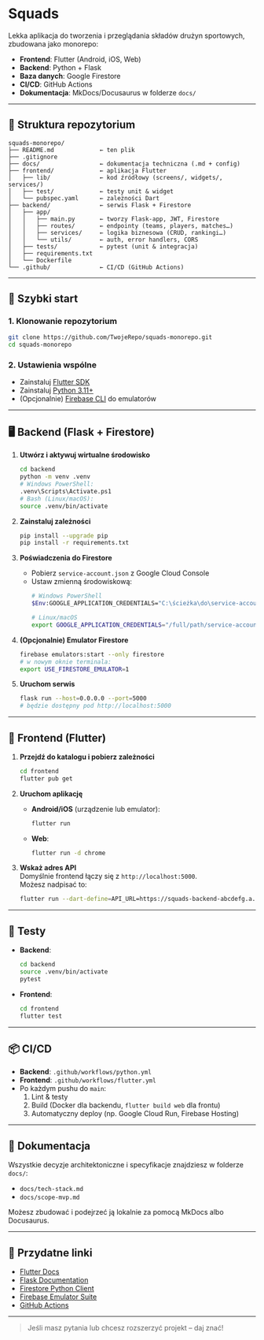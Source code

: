 # Squads

Lekka aplikacja do tworzenia i przeglądania składów drużyn sportowych, zbudowana jako monorepo:

- **Frontend**: Flutter (Android, iOS, Web)  
- **Backend**: Python + Flask  
- **Baza danych**: Google Firestore  
- **CI/CD**: GitHub Actions  
- **Dokumentacja**: MkDocs/Docusaurus w folderze `docs/`

---

## 📂 Struktura repozytorium

```
squads-monorepo/
├── README.md             ← ten plik
├── .gitignore
├── docs/                 ← dokumentacja techniczna (.md + config)
├── frontend/             ← aplikacja Flutter
│   ├── lib/              ← kod źródłowy (screens/, widgets/, services/)
│   ├── test/             ← testy unit & widget
│   └── pubspec.yaml      ← zależności Dart
├── backend/              ← serwis Flask + Firestore
│   ├── app/
│   │   ├── main.py       ← tworzy Flask-app, JWT, Firestore
│   │   ├── routes/       ← endpointy (teams, players, matches…)
│   │   ├── services/     ← logika biznesowa (CRUD, rankingi…)
│   │   └── utils/        ← auth, error handlers, CORS
│   ├── tests/            ← pytest (unit & integracja)
│   ├── requirements.txt  
│   └── Dockerfile
└── .github/              ← CI/CD (GitHub Actions)
```

---

## 🚀 Szybki start

### 1. Klonowanie repozytorium

```bash
git clone https://github.com/TwojeRepo/squads-monorepo.git
cd squads-monorepo
```

### 2. Ustawienia wspólne

- Zainstaluj [Flutter SDK](https://flutter.dev/docs/get-started/install)  
- Zainstaluj [Python 3.11+](https://www.python.org/downloads/)  
- (Opcjonalnie) [Firebase CLI](https://firebase.google.com/docs/cli) do emulatorów  

---

## 🖥️ Backend (Flask + Firestore)

1. **Utwórz i aktywuj wirtualne środowisko**  
   ```bash
   cd backend
   python -m venv .venv
   # Windows PowerShell:
   .venv\Scripts\Activate.ps1
   # Bash (Linux/macOS):
   source .venv/bin/activate
   ```

2. **Zainstaluj zależności**  
   ```bash
   pip install --upgrade pip
   pip install -r requirements.txt
   ```

3. **Poświadczenia do Firestore**  
   - Pobierz `service-account.json` z Google Cloud Console  
   - Ustaw zmienną środowiskową:
     ```bash
     # Windows PowerShell
     $Env:GOOGLE_APPLICATION_CREDENTIALS="C:\ścieżka\do\service-account.json"

     # Linux/macOS
     export GOOGLE_APPLICATION_CREDENTIALS="/full/path/service-account.json"
     ```

4. **(Opcjonalnie) Emulator Firestore**  
   ```bash
   firebase emulators:start --only firestore
   # w nowym oknie terminala:
   export USE_FIRESTORE_EMULATOR=1
   ```

5. **Uruchom serwis**  
   ```bash
   flask run --host=0.0.0.0 --port=5000
   # będzie dostępny pod http://localhost:5000
   ```

---

## 📱 Frontend (Flutter)

1. **Przejdź do katalogu i pobierz zależności**  
   ```bash
   cd frontend
   flutter pub get
   ```

2. **Uruchom aplikację**  
   - **Android/iOS** (urządzenie lub emulator):
     ```bash
     flutter run
     ```
   - **Web**:
     ```bash
     flutter run -d chrome
     ```

3. **Wskaż adres API**  
   Domyślnie frontend łączy się z `http://localhost:5000`.  
   Możesz nadpisać to:
   ```bash
   flutter run --dart-define=API_URL=https://squads-backend-abcdefg.a.run.app
   ```

---

## 🧪 Testy

- **Backend**:  
  ```bash
  cd backend
  source .venv/bin/activate
  pytest
  ```
- **Frontend**:  
  ```bash
  cd frontend
  flutter test
  ```

---

## 📦 CI/CD

- **Backend**: `.github/workflows/python.yml`  
- **Frontend**: `.github/workflows/flutter.yml`  
- Po każdym pushu do `main`:
  1. Lint & testy  
  2. Build (Docker dla backendu, `flutter build web` dla frontu)  
  3. Automatyczny deploy (np. Google Cloud Run, Firebase Hosting)

---

## 📖 Dokumentacja

Wszystkie decyzje architektoniczne i specyfikacje znajdziesz w folderze `docs/`:

- `docs/tech-stack.md`  
- `docs/scope-mvp.md`  

Możesz zbudować i podejrzeć ją lokalnie za pomocą MkDocs albo Docusaurus.

---

## 🔗 Przydatne linki

- [Flutter Docs](https://flutter.dev/docs)  
- [Flask Documentation](https://flask.palletsprojects.com/)  
- [Firestore Python Client](https://googleapis.dev/python/firestore/latest/index.html)  
- [Firebase Emulator Suite](https://firebase.google.com/docs/emulator-suite)  
- [GitHub Actions](https://docs.github.com/actions)

---

> Jeśli masz pytania lub chcesz rozszerzyć projekt – daj znać!
